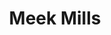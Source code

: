 ---
pid: mp211
title: Meek Mills
location_transcription: Justice Center
coordinates: "[-75.161699886654, 39.953396906117]"
zipcode: '19149'
gen_neighborhood: Northeast Philadelphia
neighborhood: Frankford
outside_phl: 
age: '51'
age_range: 50-59
instagram: 
image_file_name: mp_211.jpg
proposal_transcription: |-
  MEEK MIills sounded around the Philly Park Love Sign

  Representing No Love No Hope of Justice and the Justice Center
topic: African Americans,Person,Inequality,Pop Culture,Youth
topic_summary: 0, 0, 0, 0, 0, 0
type: Conceptual
keywords_other: free meek, inequality, justice, justice system, mass incarceration
credit: Felix Foy
image_labels: 
twitter: 
facebook: 
permalink: "/monuments/mp211/"
layout: item-page
---